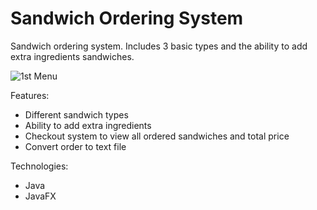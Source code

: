 # Sandwich Ordering System

Sandwich ordering system. Includes 3 basic types and the ability to add extra ingredients sandwiches.

![1st Menu](https://github.com/cjrcodes/Sandwich-Ordering-System/tree/master/CS213Project4/images/1stmenu.png)

Features:
- Different sandwich types
- Ability to add extra ingredients
- Checkout system to view all ordered sandwiches and total price
- Convert order to text file

Technologies:
- Java
- JavaFX
